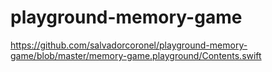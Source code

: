 # playground-memory-game

https://github.com/salvadorcoronel/playground-memory-game/blob/master/memory-game.playground/Contents.swift
